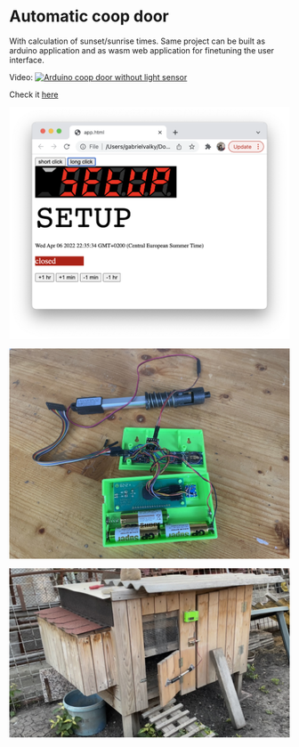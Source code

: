 # Automatic coop door

With calculation of sunset/sunrise times. Same project can be built as arduino application and as wasm web application for finetuning the user interface.

Video: [![Arduino coop door without light sensor](https://img.youtube.com/vi/TGaVl65u0D0/0.jpg)](https://www.youtube.com/watch?v=TGaVl65u0D0 "Arduino coop door without light sensor")

Check it [here](https://rawgit.valky.eu/gabonator/Projects/master/CoopDoor/build/app.html)

![wasm app](readme.png)

![readme1](readme1.jpg)

![readme2](readme2.jpg)